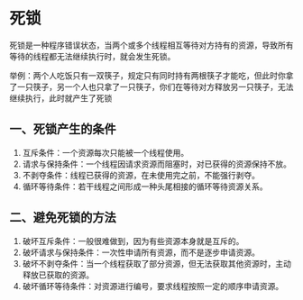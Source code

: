 # 死锁

死锁是一种程序错误状态，当两个或多个线程相互等待对方持有的资源，导致所有等待的线程都无法继续执行时，就会发生死锁。

举例：两个人吃饭只有一双筷子，规定只有同时持有两根筷子才能吃，但此时你拿了一只筷子，另一个人也只拿了一只筷子，你们在等待对方释放另一只筷子，无法继续执行，此时就产生了死锁

## **一、死锁产生的条件**

1. 互斥条件：一个资源每次只能被一个线程使用。
2. 请求与保持条件：一个线程因请求资源而阻塞时，对已获得的资源保持不放。
3. 不剥夺条件：线程已获得的资源，在未使用完之前，不能强行剥夺。
4. 循环等待条件：若干线程之间形成一种头尾相接的循环等待资源关系。

## **二、避免死锁的方法**

1. 破坏互斥条件：一般很难做到，因为有些资源本身就是互斥的。
2. 破坏请求与保持条件：一次性申请所有资源，而不是逐步申请资源。
3. 破坏不剥夺条件：当一个线程获取了部分资源，但无法获取其他资源时，主动释放已获取的资源。
4. 破坏循环等待条件：对资源进行编号，要求线程按照一定的顺序申请资源。